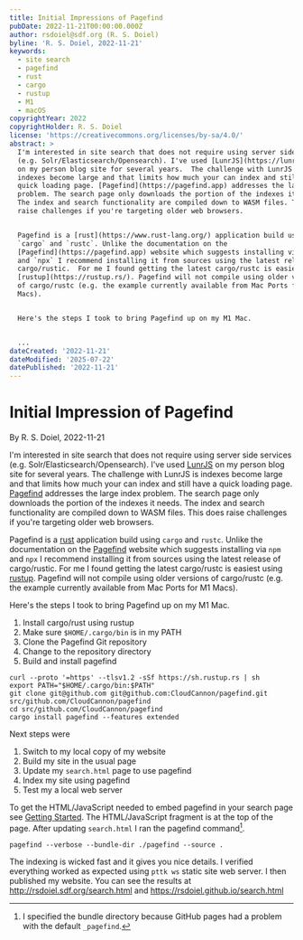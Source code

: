 ```yaml
---
title: Initial Impressions of Pagefind
pubDate: 2022-11-21T00:00:00.000Z
author: rsdoiel@sdf.org (R. S. Doiel)
byline: 'R. S. Doiel, 2022-11-21'
keywords:
  - site search
  - pagefind
  - rust
  - cargo
  - rustup
  - M1
  - macOS
copyrightYear: 2022
copyrightHolder: R. S. Doiel
license: 'https://creativecommons.org/licenses/by-sa/4.0/'
abstract: >
  I'm interested in site search that does not require using server side services
  (e.g. Solr/Elasticsearch/Opensearch). I've used [LunrJS](https://lunrjs.com)
  on my person blog site for several years.  The challenge with LunrJS is
  indexes become large and that limits how much your can index and still have a
  quick loading page. [Pagefind](https://pagefind.app) addresses the large index
  problem. The search page only downloads the portion of the indexes it needs.
  The index and search functionality are compiled down to WASM files. This does
  raise challenges if you're targeting older web browsers.


  Pagefind is a [rust](https://www.rust-lang.org/) application build using
  `cargo` and `rustc`. Unlike the documentation on the
  [Pagefind](https://pagefind.app) website which suggests installing via `npm`
  and `npx` I recommend installing it from sources using the latest release of
  cargo/rustic.  For me I found getting the latest cargo/rustc is easiest using
  [rustup](https://rustup.rs/). Pagefind will not compile using older versions
  of cargo/rustc (e.g. the example currently available from Mac Ports for M1
  Macs).


  Here's the steps I took to bring Pagefind up on my M1 Mac.


  ...
dateCreated: '2022-11-21'
dateModified: '2025-07-22'
datePublished: '2022-11-21'
---
```


# Initial Impression of Pagefind

By R. S. Doiel, 2022-11-21

I'm interested in site search that does not require using server side services (e.g. Solr/Elasticsearch/Opensearch). I've used [LunrJS](https://lunrjs.com) on my person blog site for several years.  The challenge with LunrJS is indexes become large and that limits how much your can index and still have a quick loading page. [Pagefind](https://pagefind.app) addresses the large index problem. The search page only downloads the portion of the indexes it needs. The index and search functionality are compiled down to WASM files. This does raise challenges if you're targeting older web browsers.

Pagefind is a [rust](https://www.rust-lang.org/) application build using `cargo` and `rustc`. Unlike the documentation on the [Pagefind](https://pagefind.app) website which suggests installing via `npm` and `npx` I recommend installing it from sources using the latest release of cargo/rustic.  For me I found getting the latest cargo/rustc is easiest using [rustup](https://rustup.rs/). Pagefind will not compile using older versions of cargo/rustc (e.g. the example currently available from Mac Ports for M1 Macs).

Here's the steps I took to bring Pagefind up on my M1 Mac.

1. Install cargo/rust using rustup
2. Make sure `$HOME/.cargo/bin` is in my PATH
3. Clone the Pagefind Git repository
4. Change to the repository directory
5. Build and install pagefind

```
curl --proto '=https' --tlsv1.2 -sSf https://sh.rustup.rs | sh
export PATH="$HOME/.cargo/bin:$PATH"
git clone git@github.com git@github.com:CloudCannon/pagefind.git src/github.com/CloudCannon/pagefind
cd src/github.com/CloudCannon/pagefind
cargo install pagefind --features extended
```

Next steps were

1. Switch to my local copy of my website
2. Build my site in the usual page
3. Update my `search.html` page to use pagefind
4. Index my site using pagefind
5. Test my a local web server

To get the HTML/JavaScript needed to embed pagefind in your search page see [Getting Started](https://pagefind.app/docs/). The HTML/JavaScript fragment is at the top of the page. After updating `search.html` I ran the pagefind command[^1].

```
pagefind --verbose --bundle-dir ./pagefind --source .
```

The indexing is wicked fast and it gives you nice details. I verified everything worked as expected using `pttk ws` static site web server. I then published my website. You can see the results at <http://rsdoiel.sdf.org/search.html> and <https://rsdoiel.github.io/search.html>

[^1]: I specified the bundle directory because GitHub pages had a problem with the default `_pagefind`.